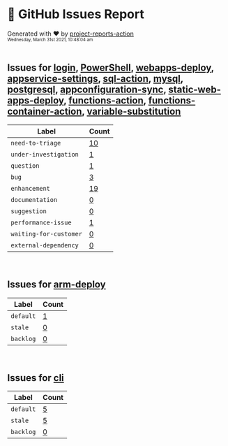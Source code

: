 # :crystal_ball: GitHub Issues Report  
  
Generated with :heart: by [project-reports-action](https://github.com/bryanmacfarlane/project-reports-action)  
<sub><sup>Wednesday, March 31st 2021, 10:48:04 am</sup></sub>  
  &nbsp;  
## Issues for [login](https://github.com/azure/login), [PowerShell](https://github.com/azure/PowerShell), [webapps-deploy](https://github.com/azure/webapps-deploy), [appservice-settings](https://github.com/azure/appservice-settings), [sql-action](https://github.com/azure/sql-action), [mysql](https://github.com/Azure/mysql), [postgresql](https://github.com/Azure/postgresql), [appconfiguration-sync](https://github.com/azure/appconfiguration-sync), [static-web-apps-deploy](https://github.com/azure/static-web-apps-deploy), [functions-action](https://github.com/azure/functions-action), [functions-container-action](https://github.com/azure/functions-container-action), [variable-substitution](https://github.com/Microsoft/variable-substitution)
| Label                  | Count                                                |
| ---------------------- | ---------------------------------------------------- |
| `need-to-triage`       | [10](./issues-need-to-triage-1617167889.743.md)      |
| `under-investigation`  | [1](./issues-under-investigation-1617167889.743.md)  |
| `question`             | [1](./issues-question-1617167889.743.md)             |
| `bug`                  | [3](./issues-bug-1617167889.743.md)                  |
| `enhancement`          | [19](./issues-enhancement-1617167889.743.md)         |
| `documentation`        | [0](./issues-documentation-1617167889.743.md)        |
| `suggestion`           | [0](./issues-suggestion-1617167889.743.md)           |
| `performance-issue`    | [1](./issues-performance-issue-1617167889.743.md)    |
| `waiting-for-customer` | [0](./issues-waiting-for-customer-1617167889.743.md) |
| `external-dependency`  | [0](./issues-external-dependency-1617167889.743.md)  |
&nbsp;  
## Issues for [arm-deploy](https://github.com/Azure/arm-deploy)
| Label     | Count                                   |
| --------- | --------------------------------------- |
| `default` | [1](./issues-default-1617167890.184.md) |
| `stale`   | [0](./issues-stale-1617167890.184.md)   |
| `backlog` | [0](./issues-backlog-1617167890.184.md) |
&nbsp;  
## Issues for [cli](https://github.com/Azure/cli)
| Label     | Count                                   |
| --------- | --------------------------------------- |
| `default` | [5](./issues-default-1617167890.588.md) |
| `stale`   | [5](./issues-stale-1617167890.588.md)   |
| `backlog` | [0](./issues-backlog-1617167890.588.md) |

